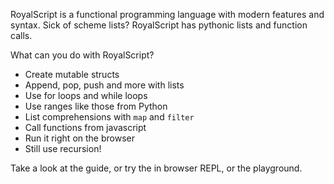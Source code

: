 RoyalScript is a functional programming language with modern features and syntax. Sick of scheme lists? RoyalScript has pythonic lists and function calls. 

What can you do with RoyalScript?

* Create mutable structs
* Append, pop, push and more with lists
* Use for loops and while loops
* Use ranges like those from Python
* List comprehensions with `map` and `filter`
* Call functions from javascript
* Run it right on the browser
* Still use recursion!


Take a look at the guide, or try the in browser REPL, or the playground.
